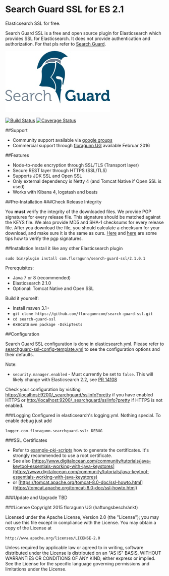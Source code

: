 # Search Guard SSL for ES 2.1
Elasticsearch SSL for free.

Search Guard SSL is a free and open source plugin for Elasticsearch which provides SSL for Elasticsearch. 
It does not provide authentication and authorization. For that pls refer to [Search Guard](https://github.com/floragunncom/search-guard).

![Logo](https://raw.githubusercontent.com/floragunncom/sg-assets/master/logo/sg_logo_small.jpg) 

[![Build Status](https://travis-ci.org/floragunncom/search-guard-ssl.svg?branch=openssl)](https://travis-ci.org/floragunncom/search-guard-ssl) [![Coverage Status](https://coveralls.io/repos/floragunncom/search-guard-ssl/badge.svg?branch=openssl)](https://coveralls.io/r/floragunncom/search-guard-ssl?branch=openssl)

##Support
* Community support available via [google groups](https://groups.google.com/forum/#!forum/search-guard)
* Commercial support through [floragunn UG](http://floragunn.com) available Februar 2016

##Features
* Node-to-node encryption through SSL/TLS (Transport layer)
* Secure REST layer through HTTPS (SSL/TLS)
* Supports JDK SSL and Open SSL
* Only external dependency is Netty 4 (and Tomcat Native if Open SSL is used)
* Works with Kibana 4, logstash and beats

##Pre-Installation
###Check Release Integrity

You **must** verify the integrity of the downloaded files. We provide PGP signatures for every release file. This signature should be matched against the KEYS file. We also provide MD5 and SHA-1 checksums for every release file. After you download the file, you should calculate a checksum for your download, and make sure it is the same as ours. [Here](http://www.openoffice.org/download/checksums.html) and [here](https://www.apache.org/info/verification.html) are some tips how to verify the pgp signatures.

##Installation
Install it like any other Elasticsearch plugin

``sudo bin/plugin install com.floragunn/search-guard-ssl/2.1.0.1``

Prerequisites:

* Java 7 or 8 (recommended)
* Elasticsearch 2.1.0
* Optional: Tomcat Native and Open SSL

Build it yourself:

* Install maven 3.1+
* ``git clone https://github.com/floragunncom/search-guard-ssl.git``
* ``cd search-guard-ssl``
* execute ``mvn package -DskipTests`` 


##Configuration

Search Guard SSL configuration is done in elasticsearch.yml. Please refer to [searchguard-ssl-config-template.yml](searchguard-ssl-config-template.yml) to see the configuration options and their defaults.

Note:

* ``security.manager.enabled`` - Must currently be set to ``false``. This will likely change with Elasticsearch 2.2, see [PR 14108](https://github.com/elastic/elasticsearch/pull/14108)

Check your configuration by visiting [https://localhost:9200/_searchguard/sslinfo?pretty](https://localhost:9200/_searchguard/sslinfo?pretty) if you have enabled HTTPS or [http://localhost:9200/_searchguard/sslinfo?pretty](http://localhost:9200/_searchguard/sslinfo?pretty) if HTTPS is not enabled.





###Logging
Configured in elasticsearch's logging.yml. Nothing special. To enable debug just add

``logger.com.floragunn.searchguard.ssl: DEBUG``


###SSL Certificates
* Refer to [example-pki-scripts](example-pki-scripts) how to generate the certificates. It's strongly recommended to use a root certificate.
* See also [https://www.digitalocean.com/community/tutorials/java-keytool-essentials-working-with-java-keystores](https://www.digitalocean.com/community/tutorials/java-keytool-essentials-working-with-java-keystores)
* or [https://tomcat.apache.org/tomcat-8.0-doc/ssl-howto.html](https://tomcat.apache.org/tomcat-8.0-doc/ssl-howto.html)

###Update and Upgrade
TBD

###License
Copyright 2015 floragunn UG (haftungsbeschränkt)

Licensed under the Apache License, Version 2.0 (the "License");
you may not use this file except in compliance with the License.
You may obtain a copy of the License at

   ``http://www.apache.org/licenses/LICENSE-2.0``

Unless required by applicable law or agreed to in writing, software
distributed under the License is distributed on an "AS IS" BASIS,
WITHOUT WARRANTIES OR CONDITIONS OF ANY KIND, either express or implied.
See the License for the specific language governing permissions and
limitations under the License.
